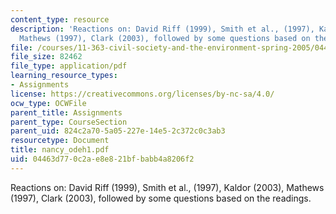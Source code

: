 ```yaml
---
content_type: resource
description: 'Reactions on: David Riff (1999), Smith et al., (1997), Kaldor (2003),
  Mathews (1997), Clark (2003), followed by some questions based on the readings.'
file: /courses/11-363-civil-society-and-the-environment-spring-2005/04463d770c2ae8e821bfbabb4a8206f2_nancy_odeh1.pdf
file_size: 82462
file_type: application/pdf
learning_resource_types:
- Assignments
license: https://creativecommons.org/licenses/by-nc-sa/4.0/
ocw_type: OCWFile
parent_title: Assignments
parent_type: CourseSection
parent_uid: 824c2a70-5a05-227e-14e5-2c372c0c3ab3
resourcetype: Document
title: nancy_odeh1.pdf
uid: 04463d77-0c2a-e8e8-21bf-babb4a8206f2
---
```

Reactions on: David Riff (1999), Smith et al., (1997), Kaldor (2003), Mathews (1997), Clark (2003), followed by some questions based on the readings.